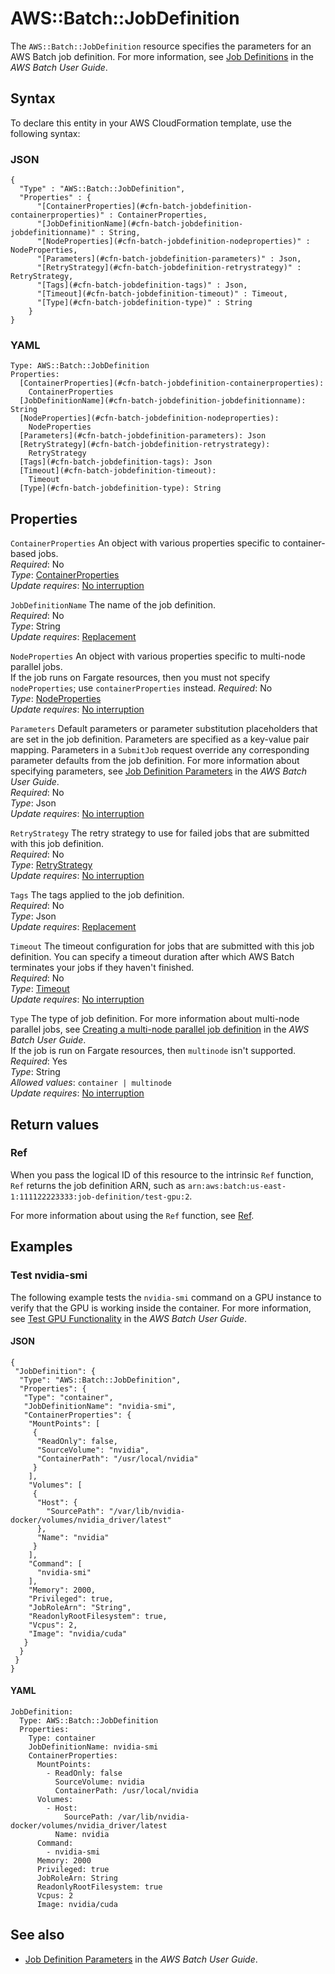 # AWS::Batch::JobDefinition<a name="aws-resource-batch-jobdefinition"></a>

The `AWS::Batch::JobDefinition` resource specifies the parameters for an AWS Batch job definition\. For more information, see [Job Definitions](https://docs.aws.amazon.com/batch/latest/userguide/job_definitions.html) in the *AWS Batch User Guide*\.

## Syntax<a name="aws-resource-batch-jobdefinition-syntax"></a>

To declare this entity in your AWS CloudFormation template, use the following syntax:

### JSON<a name="aws-resource-batch-jobdefinition-syntax.json"></a>

```
{
  "Type" : "AWS::Batch::JobDefinition",
  "Properties" : {
      "[ContainerProperties](#cfn-batch-jobdefinition-containerproperties)" : ContainerProperties,
      "[JobDefinitionName](#cfn-batch-jobdefinition-jobdefinitionname)" : String,
      "[NodeProperties](#cfn-batch-jobdefinition-nodeproperties)" : NodeProperties,
      "[Parameters](#cfn-batch-jobdefinition-parameters)" : Json,
      "[RetryStrategy](#cfn-batch-jobdefinition-retrystrategy)" : RetryStrategy,
      "[Tags](#cfn-batch-jobdefinition-tags)" : Json,
      "[Timeout](#cfn-batch-jobdefinition-timeout)" : Timeout,
      "[Type](#cfn-batch-jobdefinition-type)" : String
    }
}
```

### YAML<a name="aws-resource-batch-jobdefinition-syntax.yaml"></a>

```
Type: AWS::Batch::JobDefinition
Properties: 
  [ContainerProperties](#cfn-batch-jobdefinition-containerproperties): 
    ContainerProperties
  [JobDefinitionName](#cfn-batch-jobdefinition-jobdefinitionname): String
  [NodeProperties](#cfn-batch-jobdefinition-nodeproperties): 
    NodeProperties
  [Parameters](#cfn-batch-jobdefinition-parameters): Json
  [RetryStrategy](#cfn-batch-jobdefinition-retrystrategy): 
    RetryStrategy
  [Tags](#cfn-batch-jobdefinition-tags): Json
  [Timeout](#cfn-batch-jobdefinition-timeout): 
    Timeout
  [Type](#cfn-batch-jobdefinition-type): String
```

## Properties<a name="aws-resource-batch-jobdefinition-properties"></a>

`ContainerProperties`  <a name="cfn-batch-jobdefinition-containerproperties"></a>
An object with various properties specific to container\-based jobs\.  
*Required*: No  
*Type*: [ContainerProperties](aws-properties-batch-jobdefinition-containerproperties.md)  
*Update requires*: [No interruption](https://docs.aws.amazon.com/AWSCloudFormation/latest/UserGuide/using-cfn-updating-stacks-update-behaviors.html#update-no-interrupt)

`JobDefinitionName`  <a name="cfn-batch-jobdefinition-jobdefinitionname"></a>
The name of the job definition\.  
*Required*: No  
*Type*: String  
*Update requires*: [Replacement](https://docs.aws.amazon.com/AWSCloudFormation/latest/UserGuide/using-cfn-updating-stacks-update-behaviors.html#update-replacement)

`NodeProperties`  <a name="cfn-batch-jobdefinition-nodeproperties"></a>
An object with various properties specific to multi\-node parallel jobs\.  
If the job runs on Fargate resources, then you must not specify `nodeProperties`; use `containerProperties` instead\.
*Required*: No  
*Type*: [NodeProperties](aws-properties-batch-jobdefinition-nodeproperties.md)  
*Update requires*: [No interruption](https://docs.aws.amazon.com/AWSCloudFormation/latest/UserGuide/using-cfn-updating-stacks-update-behaviors.html#update-no-interrupt)

`Parameters`  <a name="cfn-batch-jobdefinition-parameters"></a>
Default parameters or parameter substitution placeholders that are set in the job definition\. Parameters are specified as a key\-value pair mapping\. Parameters in a `SubmitJob` request override any corresponding parameter defaults from the job definition\. For more information about specifying parameters, see [Job Definition Parameters](https://docs.aws.amazon.com/batch/latest/userguide/job_definition_parameters.html) in the *AWS Batch User Guide*\.  
*Required*: No  
*Type*: Json  
*Update requires*: [No interruption](https://docs.aws.amazon.com/AWSCloudFormation/latest/UserGuide/using-cfn-updating-stacks-update-behaviors.html#update-no-interrupt)

`RetryStrategy`  <a name="cfn-batch-jobdefinition-retrystrategy"></a>
The retry strategy to use for failed jobs that are submitted with this job definition\.  
*Required*: No  
*Type*: [RetryStrategy](aws-properties-batch-jobdefinition-retrystrategy.md)  
*Update requires*: [No interruption](https://docs.aws.amazon.com/AWSCloudFormation/latest/UserGuide/using-cfn-updating-stacks-update-behaviors.html#update-no-interrupt)

`Tags`  <a name="cfn-batch-jobdefinition-tags"></a>
The tags applied to the job definition\.  
*Required*: No  
*Type*: Json  
*Update requires*: [Replacement](https://docs.aws.amazon.com/AWSCloudFormation/latest/UserGuide/using-cfn-updating-stacks-update-behaviors.html#update-replacement)

`Timeout`  <a name="cfn-batch-jobdefinition-timeout"></a>
The timeout configuration for jobs that are submitted with this job definition\. You can specify a timeout duration after which AWS Batch terminates your jobs if they haven't finished\.  
*Required*: No  
*Type*: [Timeout](aws-properties-batch-jobdefinition-timeout.md)  
*Update requires*: [No interruption](https://docs.aws.amazon.com/AWSCloudFormation/latest/UserGuide/using-cfn-updating-stacks-update-behaviors.html#update-no-interrupt)

`Type`  <a name="cfn-batch-jobdefinition-type"></a>
The type of job definition\. For more information about multi\-node parallel jobs, see [Creating a multi\-node parallel job definition](https://docs.aws.amazon.com/batch/latest/userguide/multi-node-job-def.html) in the *AWS Batch User Guide*\.  
If the job is run on Fargate resources, then `multinode` isn't supported\.
*Required*: Yes  
*Type*: String  
*Allowed values*: `container | multinode`  
*Update requires*: [No interruption](https://docs.aws.amazon.com/AWSCloudFormation/latest/UserGuide/using-cfn-updating-stacks-update-behaviors.html#update-no-interrupt)

## Return values<a name="aws-resource-batch-jobdefinition-return-values"></a>

### Ref<a name="aws-resource-batch-jobdefinition-return-values-ref"></a>

When you pass the logical ID of this resource to the intrinsic `Ref` function, `Ref` returns the job definition ARN, such as `arn:aws:batch:us-east-1:111122223333:job-definition/test-gpu:2`\.

For more information about using the `Ref` function, see [Ref](https://docs.aws.amazon.com/AWSCloudFormation/latest/UserGuide/intrinsic-function-reference-ref.html)\.

## Examples<a name="aws-resource-batch-jobdefinition--examples"></a>

### Test nvidia\-smi<a name="aws-resource-batch-jobdefinition--examples--Test_nvidia-smi"></a>

The following example tests the `nvidia-smi` command on a GPU instance to verify that the GPU is working inside the container\. For more information, see [Test GPU Functionality](https://docs.aws.amazon.com/batch/latest/userguide/example-job-definitions.html#example-test-gpu) in the *AWS Batch User Guide*\.

#### JSON<a name="aws-resource-batch-jobdefinition--examples--Test_nvidia-smi--json"></a>

```
{
 "JobDefinition": {
  "Type": "AWS::Batch::JobDefinition",
  "Properties": {
   "Type": "container",
   "JobDefinitionName": "nvidia-smi",
   "ContainerProperties": {
    "MountPoints": [
     {
      "ReadOnly": false,
      "SourceVolume": "nvidia",
      "ContainerPath": "/usr/local/nvidia"
     }
    ],
    "Volumes": [
     {
      "Host": {
        "SourcePath": "/var/lib/nvidia-docker/volumes/nvidia_driver/latest"
      },
      "Name": "nvidia"
     }
    ],
    "Command": [
      "nvidia-smi"
    ],
    "Memory": 2000,
    "Privileged": true,
    "JobRoleArn": "String",
    "ReadonlyRootFilesystem": true,
    "Vcpus": 2,
    "Image": "nvidia/cuda"
   }
  }
 }
}
```

#### YAML<a name="aws-resource-batch-jobdefinition--examples--Test_nvidia-smi--yaml"></a>

```
JobDefinition:
  Type: AWS::Batch::JobDefinition
  Properties:
    Type: container
    JobDefinitionName: nvidia-smi
    ContainerProperties:
      MountPoints:
        - ReadOnly: false
          SourceVolume: nvidia
          ContainerPath: /usr/local/nvidia
      Volumes:
        - Host:
            SourcePath: /var/lib/nvidia-docker/volumes/nvidia_driver/latest
          Name: nvidia
      Command:
        - nvidia-smi
      Memory: 2000
      Privileged: true
      JobRoleArn: String
      ReadonlyRootFilesystem: true
      Vcpus: 2
      Image: nvidia/cuda
```

## See also<a name="aws-resource-batch-jobdefinition--seealso"></a>
+  [Job Definition Parameters](https://docs.aws.amazon.com/batch/latest/userguide/job_definition_parameters.html) in the *AWS Batch User Guide*\.